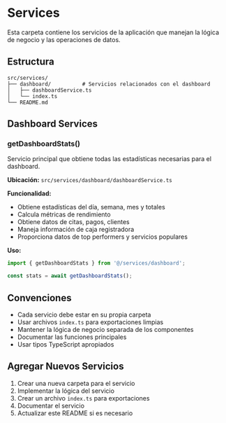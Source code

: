 # Services

Esta carpeta contiene los servicios de la aplicación que manejan la lógica de negocio y las operaciones de datos.

## Estructura

```
src/services/
├── dashboard/          # Servicios relacionados con el dashboard
│   ├── dashboardService.ts
│   └── index.ts
└── README.md
```

## Dashboard Services

### getDashboardStats()

Servicio principal que obtiene todas las estadísticas necesarias para el dashboard.

**Ubicación:** `src/services/dashboard/dashboardService.ts`

**Funcionalidad:**

- Obtiene estadísticas del día, semana, mes y totales
- Calcula métricas de rendimiento
- Obtiene datos de citas, pagos, clientes
- Maneja información de caja registradora
- Proporciona datos de top performers y servicios populares

**Uso:**

```typescript
import { getDashboardStats } from '@/services/dashboard';

const stats = await getDashboardStats();
```

## Convenciones

- Cada servicio debe estar en su propia carpeta
- Usar archivos `index.ts` para exportaciones limpias
- Mantener la lógica de negocio separada de los componentes
- Documentar las funciones principales
- Usar tipos TypeScript apropiados

## Agregar Nuevos Servicios

1. Crear una nueva carpeta para el servicio
2. Implementar la lógica del servicio
3. Crear un archivo `index.ts` para exportaciones
4. Documentar el servicio
5. Actualizar este README si es necesario
